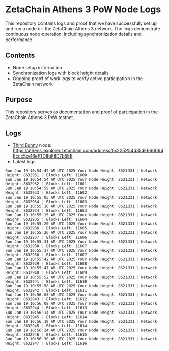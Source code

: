 # ZetaChain Athens 3 PoW Node Logs
This repository contains logs and proof that we have successfully set up and run a node on the ZetaChain Athens 3 network. The logs demonstrate continuous node operation, including synchronization details and performance.

## Contents
- Node setup information
- Synchronization logs with block height details
- Ongoing proof of work logs to verify active participation in the ZetaChain network

## Purpose
This repository serves as documentation and proof of participation in the ZetaChain Athens 3 PoW testnet.

## Logs

- [Third Bunny](https://thirdbunny.xyz/) node: https://athens.explorer.zetachain.com/address/0x225254d35dE666064Eccc5ce16eF1D8bF8D7b5EE
- Latest logs:
```
Sun Jan 19 10:54:49 AM UTC 2025 Your Node Height: 8621331 | Network Height: 8632931 | Blocks Left: 11600
Sun Jan 19 10:54:54 AM UTC 2025 Your Node Height: 8621331 | Network Height: 8632932 | Blocks Left: 11601
Sun Jan 19 10:54:59 AM UTC 2025 Your Node Height: 8621331 | Network Height: 8632933 | Blocks Left: 11602
Sun Jan 19 10:55:05 AM UTC 2025 Your Node Height: 8621331 | Network Height: 8632934 | Blocks Left: 11603
Sun Jan 19 10:55:10 AM UTC 2025 Your Node Height: 8621331 | Network Height: 8632934 | Blocks Left: 11603
Sun Jan 19 10:55:15 AM UTC 2025 Your Node Height: 8621331 | Network Height: 8632935 | Blocks Left: 11604
Sun Jan 19 10:55:20 AM UTC 2025 Your Node Height: 8621331 | Network Height: 8632936 | Blocks Left: 11605
Sun Jan 19 10:55:26 AM UTC 2025 Your Node Height: 8621331 | Network Height: 8632937 | Blocks Left: 11606
Sun Jan 19 10:55:31 AM UTC 2025 Your Node Height: 8621331 | Network Height: 8632938 | Blocks Left: 11607
Sun Jan 19 10:55:37 AM UTC 2025 Your Node Height: 8621331 | Network Height: 8632938 | Blocks Left: 11607
Sun Jan 19 10:55:42 AM UTC 2025 Your Node Height: 8621331 | Network Height: 8632939 | Blocks Left: 11608
Sun Jan 19 10:55:47 AM UTC 2025 Your Node Height: 8621331 | Network Height: 8632940 | Blocks Left: 11609
Sun Jan 19 10:55:52 AM UTC 2025 Your Node Height: 8621331 | Network Height: 8632941 | Blocks Left: 11610
Sun Jan 19 10:55:58 AM UTC 2025 Your Node Height: 8621331 | Network Height: 8632942 | Blocks Left: 11611
Sun Jan 19 10:56:03 AM UTC 2025 Your Node Height: 8621331 | Network Height: 8632943 | Blocks Left: 11612
Sun Jan 19 10:56:08 AM UTC 2025 Your Node Height: 8621331 | Network Height: 8632944 | Blocks Left: 11613
Sun Jan 19 10:56:14 AM UTC 2025 Your Node Height: 8621331 | Network Height: 8632945 | Blocks Left: 11614
Sun Jan 19 10:56:19 AM UTC 2025 Your Node Height: 8621331 | Network Height: 8632945 | Blocks Left: 11614
Sun Jan 19 10:56:24 AM UTC 2025 Your Node Height: 8621331 | Network Height: 8632946 | Blocks Left: 11615
Sun Jan 19 10:56:30 AM UTC 2025 Your Node Height: 8621331 | Network Height: 8632947 | Blocks Left: 11616
```
